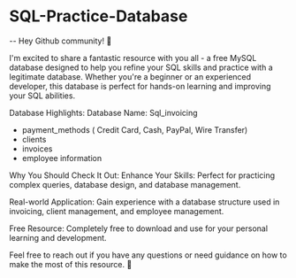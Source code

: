 # SQL-Practice-Database

-- Hey Github community! 💫 

I'm excited to share a fantastic resource with you all - a free MySQL database designed to help you refine your SQL skills and practice with a legitimate database. Whether you're a beginner or an experienced developer, this database is perfect for hands-on learning and improving your SQL abilities.

Database Highlights:
Database Name: Sql_invoicing
- payment_methods ( Credit Card, Cash, PayPal, Wire Transfer)
- clients
- invoices
- employee information

Why You Should Check It Out:
Enhance Your Skills: Perfect for practicing complex queries, database design, and database management.

Real-world Application: Gain experience with a database structure used in invoicing, client management, and employee management.

Free Resource: Completely free to download and use for your personal learning and development.

Feel free to reach out if you have any questions or need guidance on how to make the most of this resource. 🤘 
